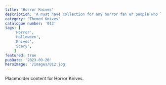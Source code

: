 ```yaml
---
title: 'Horror Knives'
description: 'A must have collection for any horror fan or people who like something different. 37 horror characters on there own knife. Each knife has 6 variations. character only. with blood all over and blood on face only. All options in flat or embossed. The icing on the cake there is even a case that holds upto 8 knives.'
category: 'Themed Knives'
catalogue number: '012'
tags: [
    'Horror', 
    'Halloween', 
    'Knives', 
    'Scary',
    ]
featured: true
pubDate: '2023-09-20'
heroImage: '/images/012.jpg'
---
```


Placeholder content for Horror Knives.
